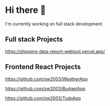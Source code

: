 # Hi there 👋

I'm currently working on full stack development

## Full stack Projects
https://shipping-data-report-webtool.vercel.app/

## Frontend React Projects
https://github.com/sw2003/WeatherApp

https://github.com/sw2003/BudgetApp

https://github.com/sw2003/TodoApp
